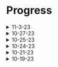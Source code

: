 # Progress
<details>
  <summary>11-3-23</summary>
  I've been researching ways to control a PWM fan from an ESP32. I've also make a prototype PCB for powering 4 PC fans from a 12v source, via XT60. This PCB doesn't yet expose any PWM or tachometer connections. I'll fix that later today.
</details>
  
<details>
  <summary>10-27-23</summary>
  I've finished changing the computer vision processor to run on a jetson nano, and this resulted in a massive performance increase from 5 fps to ~22. The ubuntu 20.04 image I found ended up having some issues of it's own, so I decided to switch back to the official 18.04 image.
  <br/><br/>
  I've written a temperature-based PWM fan controller, which will read the cpu temperature and speed up/slow down the fan accordingly. This will be done using the "psutil" library.
  <br/><br/>
  I've also decided to keep working with python 3.6, because the scripts work just fine. I will try to install python 3.11 later today, as I'd still like to work with the latest and greatest version.
</details>

<details>
  <summary>10-25-23</summary>
  I'm still working on switching the computer vision processor to a jetson nano (from an rpi 4) because it has CUDA (GPU) accelaration. I found an Ubuntu 20.04 image (https://github.com/Qengineering/Jetson-Nano-Ubuntu-20-image), and I'm having far fewer issues now. I'll still need to upgrade packages, as Python 3.8 is a bit too old.
  <br/><br/>
  The instructions on my robotics team's (RoboLions) github didn't work, but only because Discombobulated88's Xubuntu image (https://github.com/Discombobulated88/Xubuntu-20.04-L4T-32.3.1/releases/download/v1.0/Xubuntu-20.04-l4t-r32.3.1.tar.tbz2) booted but froze on the NVidia splash screen. Armbian disabled HDMI output completely, but SSH worked. I chose to go to Ubuntu 20.04 because I need a desktop env for OpenCV's imshow function.
</details>

<details>
  <summary>10-24-23</summary>
   I'm working on switching the computer vision processor to a jetson nano (from an rpi 4) because it has CUDA (GPU) accelaration. I'm having trouble updating the OS (Ubuntu 18.04) and the packages. Python 3.6 is too old, and I need the best security I can get. The current issue with "sudo apt-get update" and "sudo apt-get upgrade" is that it doesn't want to connect to some package servers, and then dies. 
  <br/><br/>
  I've found some instructions on my robotics team's (RoboLions) github that explains how to install Discombobulated88's Xubuntu image (https://github.com/Discombobulated88/Xubuntu-20.04-L4T-32.3.1/releases/download/v1.0/Xubuntu-20.04-l4t-r32.3.1.tar.tbz2), and how to uprade to 22.04. Hopefully everything works fine. I'm also thinking about armbian 23.8 (https://www.armbian.com/jetson-nano/).
  <br/><br/>
  I've removed the imutils requirement, as OpenCV already has a built-in function to resize frames
</details>

<details>
  <summary>10-21-23</summary>
  I've Improved object detection speed from 5 to ~8 FPS by changing the camera's resolution
  <br/>
  Object detection works better, 3 FPS increase, 5 to ~8 FPS (STILL NEEDS OPTIMIZATION!!!)
  <br/>
  I drastically improved object detection speed when running on a desktop by changing the camera resolution, setting auto exposure to -5, setting camera framerate, and disbaling automatic RGB conversion (15 fps to ~50)
  <br/>
  The camera's resolution should be set to 640x480 becasue that's the lowest resolution the rpi camera V2 currently supports. It's also decently fast
</details>

<details>
  <summary>10-19-23</summary>
  Object detection works, but is slow when run on a Raspberry Pi 4 (5 fps 💀) (NEEDS OPTIMIZATION BADLY!!!)
  <br/>
  Communication between the central server (4GB RAM RPI) and the ImageProcessingClient (8GB RAM RPI) works decently well
  <br/>
  The frame size in "ImageProcessingClient.py" should be set to a low resolution for best results (Currently using 320x200)
</details>
